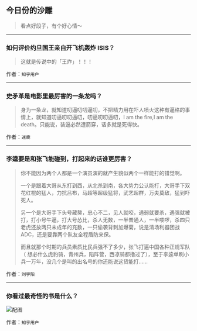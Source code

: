 ## 今日份的沙雕

> 看点好段子，有个好心情～


 
---

### 如何评价约旦国王亲自开飞机轰炸 ISIS？

> 这就是传说中的「王炸」！！！


作者：`知乎用户`

---

### 史矛革是电影里最厉害的一条龙吗？

> 身为一条龙，就知道叨逼叨叨逼叨，不把精力用在吓人喷火这种有逼格的事情上，就知道叨逼叨叨逼叨，叨逼叨叨逼叨，I am the fire,I am the death。只能说，装逼必然遭箭穿，话多就是死得快。


作者：`迷鹿`

---

### 李逵要是和张飞能碰到，打起来的话谁更厉害？

> 你不能因为两个人都是一个演员演的就产生貌似两个一样能打的错觉啊。
> 
> 一个是跟着大哥从东打到西，从北杀到南，各大势力公认能打，大哥手下双花红棍的猛人，力抗吕布，马超等超级猛将，武艺超群，万夫莫敌，猛到吓死人。
> 
> 另一个是大哥手下头号藏獒，忠心不二，见人就咬，遇弱就要杀，遇强就被打，打小号牛逼，打大号怂比，杀人无数，一半普通人，一半喽啰，杀四只老虎还放两只未成年的充数，一只偷袭背刺加爆菊，说是清场利器团战 ADC，还是要靠两个队友全程盾防来保。
> 
> 而且就那个时期的兵员素质比民兵强不了多少，张飞打遍中国各种正规军队（ 想必什么虎豹骑，青州兵，陷阵营，西凉骑都撸过了），至于李逵单刷小兵一万年，没几个是叫的出名号的你还能说这货能打……


作者：`刘宇阳`

---

### 你看过最奇怪的书是什么？

> 



![配图](http://pic1.zhimg.com/56decb1767e41c911235e23351153ae0_b.jpg)


作者：`知乎用户`